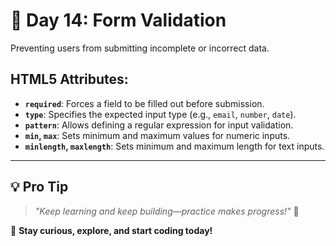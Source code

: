 # 🚀 **Day 14: Form Validation**

Preventing users from submitting incomplete or incorrect data.

## **HTML5 Attributes:**

- **`required`**: Forces a field to be filled out before submission.
- **`type`**: Specifies the expected input type (e.g., `email`, `number`, `date`).
- **`pattern`**: Allows defining a regular expression for input validation.
- **`min`, `max`**: Sets minimum and maximum values for numeric inputs.
- **`minlength`, `maxlength`**: Sets minimum and maximum length for text inputs.

---

## 💡 **Pro Tip**

> _"Keep learning and keep building—practice makes progress!"_ 💪

🚀 **Stay curious, explore, and start coding today!**